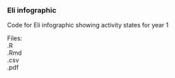 ### Eli infographic  

Code for Eli infographic showing activity states for year 1  

Files:  
.R  
.Rmd  
.csv  
.pdf    

